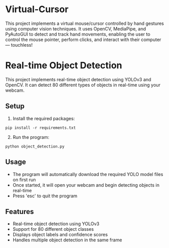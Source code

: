 # Virtual-Cursor
This project implements a virtual mouse/cursor controlled by hand gestures using computer vision techniques. It uses OpenCV, MediaPipe, and PyAutoGUI to detect and track hand movements, enabling the user to control the mouse pointer, perform clicks, and interact with their computer — touchless!
# Real-time Object Detection

This project implements real-time object detection using YOLOv3 and OpenCV. It can detect 80 different types of objects in real-time using your webcam.

## Setup

1. Install the required packages:
```
pip install -r requirements.txt
```

2. Run the program:
```
python object_detection.py
```

## Usage

- The program will automatically download the required YOLO model files on first run
- Once started, it will open your webcam and begin detecting objects in real-time
- Press 'esc' to quit the program

## Features

- Real-time object detection using YOLOv3
- Support for 80 different object classes
- Displays object labels and confidence scores
- Handles multiple object detection in the same frame
